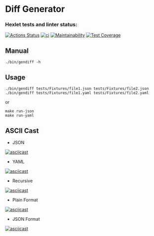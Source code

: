 # Diff Generator

### Hexlet tests and linter status:
[![Actions Status](https://github.com/Segodnya/php-project-48/actions/workflows/hexlet-check.yml/badge.svg)](https://github.com/Segodnya/php-project-48/actions) [![ci](https://github.com/Segodnya/php-project-48/actions/workflows/ci.yml/badge.svg)](https://github.com/Segodnya/php-project-48/actions/workflows/ci.yml) [![Maintainability](https://api.codeclimate.com/v1/badges/e1cc75fd5034915e0723/maintainability)](https://codeclimate.com/github/Segodnya/php-project-48/maintainability) [![Test Coverage](https://api.codeclimate.com/v1/badges/e1cc75fd5034915e0723/test_coverage)](https://codeclimate.com/github/Segodnya/php-project-48/test_coverage)

## Manual

```
./bin/gendiff -h
```

## Usage

```
./bin/gendiff tests/Fixtures/file1.json tests/Fixtures/file2.json
./bin/gendiff tests/Fixtures/file1.yaml tests/Fixtures/file2.yaml
```
or
```
make run-json
make run-yaml
```

## ASCII Cast

- JSON

[![asciicast](https://asciinema.org/a/675093.svg)](https://asciinema.org/a/675093)

- YAML

[![asciicast](https://asciinema.org/a/675184.svg)](https://asciinema.org/a/675184)

- Recursive

[![asciicast](https://asciinema.org/a/676076.svg)](https://asciinema.org/a/676076)

- Plain Format

[![asciicast](https://asciinema.org/a/676108.svg)](https://asciinema.org/a/676108)

- JSON Format

[![asciicast](https://asciinema.org/a/676111.svg)](https://asciinema.org/a/676111)
